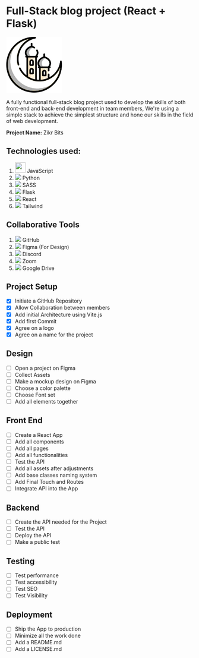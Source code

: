 # Full-Stack blog project (React + Flask)

<img src="./public/logo.png" width="150px" height="150px" />

A fully functional full-stack blog project used to develop the skills of both front-end and back-end development in team members, We're using a simple stack to achieve the simplest structure and hone our skills in the field of web development.

**Project Name:** Zikr Bits

## Technologies used:

1. <img src="https://img.icons8.com/color/javascript.png" width='28px' height='28px' /> JavaScript
2. <img src="https://icons8.com/icon/13441/python" /> Python
3. <img src="https://icons8.com/icon/QBqFNfPPB2Kx/sass" /> SASS
4. <img src="https://icons8.com/icon/TtXEs5SeYLG8/flask" /> Flask
5. <img src="https://icons8.com/icon/TtXEs5SeYLG8/flask" /> React
7. <img src="https://icons8.com/icon/NfbyHexzVEDk/react" /> Tailwind

## Collaborative Tools

1. <img src="https://icons8.com/icon/12599/github" /> GitHub
2. <img src="https://icons8.com/icon/zfHRZ6i1Wg0U/figma" /> Figma (For Design)
3. <img src="https://icons8.com/icon/30888/discord" /> Discord
4. <img src="https://icons8.com/icon/30888/discord" /> Zoom
5. <img src="https://icons8.com/icon/7csVZvHoQrLW/zoom" /> Google Drive

## Project Setup

- [x] Initiate a GitHub Repository
- [x] Allow Collaboration between members
- [x] Add initial Architecture using Vite.js
- [x] Add first Commit
- [x] Agree on a logo
- [x] Agree on a name for the project

## Design

- [ ] Open a project on Figma
- [ ] Collect Assets
- [ ] Make a mockup design on Figma
- [ ] Choose a color palette
- [ ] Choose Font set
- [ ] Add all elements together

## Front End

- [ ] Create a React App
- [ ] Add all components
- [ ] Add all pages
- [ ] Add all functionalities
- [ ] Test the API
- [ ] Add all assets after adjustments
- [ ] Add base classes naming system
- [ ] Add Final Touch and Routes
- [ ] Integrate API into the App

## Backend

- [ ] Create the API needed for the Project
- [ ] Test the API
- [ ] Deploy the API
- [ ] Make a public test

## Testing

- [ ] Test performance
- [ ] Test accessibility
- [ ] Test SEO
- [ ] Test Visibility

## Deployment

- [ ] Ship the App to production
- [ ] Minimize all the work done
- [ ] Add a README.md
- [ ] Add a LICENSE.md
